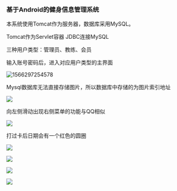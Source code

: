 ### 基于Android的健身信息管理系统

本系统使用Tomcat作为服务器，数据库采用MySQL。

Tomcat作为Servlet容器	JDBC连接MySQL



三种用户类型：管理员、教练、会员

输入账号密码后，进入对应用户类型的主界面

![1566297254578](C:\Users\C\AppData\Roaming\Typora\typora-user-images\1566297254578.png)

Mysql数据库无法直接存储图片，所以数据库中存储的为图片索引地址



![](C:\Users\C\Desktop\3E~VAK3%YIF}THQO7$C5L96.png)



向左侧滑动出现右侧菜单的功能与QQ相似

![](C:\Users\C\Desktop\GZZ~NF~DU7ZQ7NRM_`BRUDV.png)

打过卡后日期会有一个红色的圆圈

![](C:\Users\C\Desktop\[5}N]HM[$BG]KXGG5KAP4WA.png)



![](C:\Users\C\Desktop\Y{C[@Q`F34GQ[B549D[{KDL.png)



![](C:\Users\C\Desktop\12314.png)



![](C:\Users\C\Desktop\231.png)

